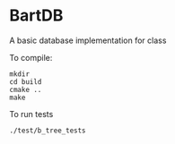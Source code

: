 # BartDB
A basic database implementation for class

To compile:
```
mkdir
cd build
cmake ..
make
```

To run tests
```
./test/b_tree_tests
```